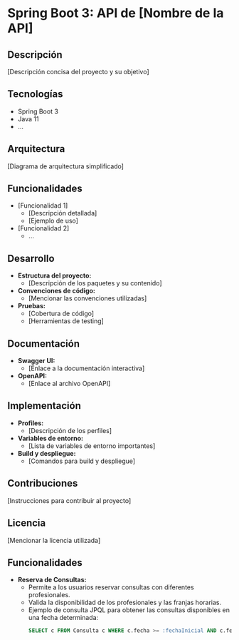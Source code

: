 # Spring Boot 3: API de [Nombre de la API]

## Descripción
[Descripción concisa del proyecto y su objetivo]

## Tecnologías
* Spring Boot 3
* Java 11
* ...

## Arquitectura
[Diagrama de arquitectura simplificado]

## Funcionalidades
* [Funcionalidad 1]
  * [Descripción detallada]
  * [Ejemplo de uso]
* [Funcionalidad 2]
  * ...

## Desarrollo
* **Estructura del proyecto:**
  * [Descripción de los paquetes y su contenido]
* **Convenciones de código:**
  * [Mencionar las convenciones utilizadas]
* **Pruebas:**
  * [Cobertura de código]
  * [Herramientas de testing]

## Documentación
* **Swagger UI:**
  * [Enlace a la documentación interactiva]
* **OpenAPI:**
  * [Enlace al archivo OpenAPI]

## Implementación
* **Profiles:**
  * [Descripción de los perfiles]
* **Variables de entorno:**
  * [Lista de variables de entorno importantes]
* **Build y despliegue:**
  * [Comandos para build y despliegue]

## Contribuciones
[Instrucciones para contribuir al proyecto]

## Licencia
[Mencionar la licencia utilizada]

## Funcionalidades

* **Reserva de Consultas:**
  * Permite a los usuarios reservar consultas con diferentes profesionales.
  * Valida la disponibilidad de los profesionales y las franjas horarias.
  * Ejemplo de consulta JPQL para obtener las consultas disponibles en una fecha determinada:
    ```sql
    SELECT c FROM Consulta c WHERE c.fecha >= :fechaInicial AND c.fecha <= :fechaFinal AND c.estado = 'DISPONIBLE'
    ```
